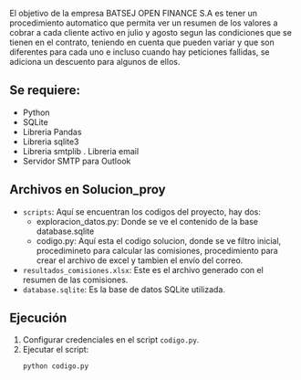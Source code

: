 El objetivo de la empresa BATSEJ OPEN FINANCE S.A es tener un procedimiento automatico que permita ver un resumen de los valores a cobrar a cada cliente activo en julio y agosto segun las condiciones que se tienen en el contrato, teniendo en cuenta que pueden variar y que son diferentes para cada uno e incluso cuando hay peticiones fallidas, se adiciona un descuento para algunos de ellos. 

## Se requiere:
- Python
- SQLite
- Libreria Pandas
- Libreria sqlite3
- Libreria smtplib
. Libreria email
- Servidor SMTP para Outlook

## Archivos en Solucion_proy
- `scripts`: Aquí se encuentran los codigos del proyecto, hay dos:
    - exploracion_datos.py: Donde se ve el contenido de la base database.sqlite
    - codigo.py: Aquí esta el codigo solucion, donde se ve filtro inicial, procedimineto para calcular las comisiones, procedimiento para crear el archivo de excel y tambien el envío del correo.
- `resultados_comisiones.xlsx`: Este es el archivo generado con el resumen de las comisiones.
- `database.sqlite`: Es la base de datos SQLite utilizada.

## Ejecución
1. Configurar credenciales en el script `codigo.py`.
2. Ejecutar el script:
   ```bash
   python codigo.py
